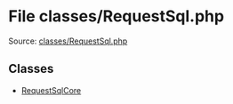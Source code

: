 File classes/RequestSql.php
=========

Source: [classes/RequestSql.php](https://github.com/PrestaShop/PrestaShop/blob/1.5.4.1/classes/RequestSql.php)


Classes
-------

* [RequestSqlCore](class.RequestSqlCore.md)

